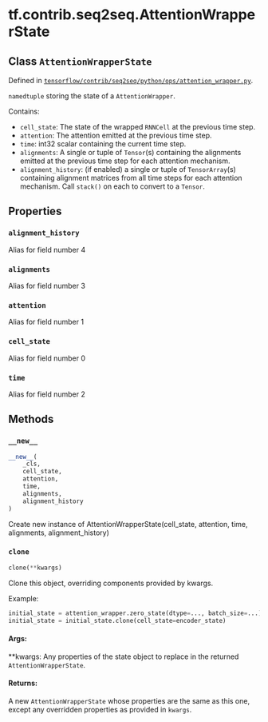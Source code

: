 <div itemscope itemtype="http://developers.google.com/ReferenceObject">
<meta itemprop="name" content="tf.contrib.seq2seq.AttentionWrapperState" />
<meta itemprop="property" content="alignment_history"/>
<meta itemprop="property" content="alignments"/>
<meta itemprop="property" content="attention"/>
<meta itemprop="property" content="cell_state"/>
<meta itemprop="property" content="time"/>
<meta itemprop="property" content="__new__"/>
<meta itemprop="property" content="clone"/>
</div>

# tf.contrib.seq2seq.AttentionWrapperState

## Class `AttentionWrapperState`





Defined in [`tensorflow/contrib/seq2seq/python/ops/attention_wrapper.py`](https://www.tensorflow.org/code/tensorflow/contrib/seq2seq/python/ops/attention_wrapper.py).

`namedtuple` storing the state of a `AttentionWrapper`.

Contains:

  - `cell_state`: The state of the wrapped `RNNCell` at the previous time
    step.
  - `attention`: The attention emitted at the previous time step.
  - `time`: int32 scalar containing the current time step.
  - `alignments`: A single or tuple of `Tensor`(s) containing the alignments
     emitted at the previous time step for each attention mechanism.
  - `alignment_history`: (if enabled) a single or tuple of `TensorArray`(s)
     containing alignment matrices from all time steps for each attention
     mechanism. Call `stack()` on each to convert to a `Tensor`.

## Properties

<h3 id="alignment_history"><code>alignment_history</code></h3>

Alias for field number 4

<h3 id="alignments"><code>alignments</code></h3>

Alias for field number 3

<h3 id="attention"><code>attention</code></h3>

Alias for field number 1

<h3 id="cell_state"><code>cell_state</code></h3>

Alias for field number 0

<h3 id="time"><code>time</code></h3>

Alias for field number 2



## Methods

<h3 id="__new__"><code>__new__</code></h3>

``` python
__new__(
    _cls,
    cell_state,
    attention,
    time,
    alignments,
    alignment_history
)
```

Create new instance of AttentionWrapperState(cell_state, attention, time, alignments, alignment_history)

<h3 id="clone"><code>clone</code></h3>

``` python
clone(**kwargs)
```

Clone this object, overriding components provided by kwargs.

Example:

```python
initial_state = attention_wrapper.zero_state(dtype=..., batch_size=...)
initial_state = initial_state.clone(cell_state=encoder_state)
```

#### Args:

  **kwargs: Any properties of the state object to replace in the returned
    `AttentionWrapperState`.


#### Returns:

  A new `AttentionWrapperState` whose properties are the same as
  this one, except any overridden properties as provided in `kwargs`.



